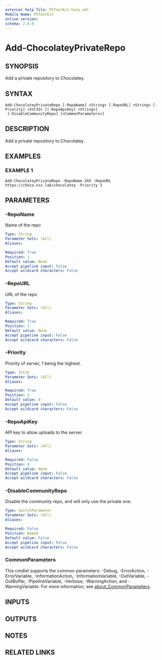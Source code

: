 ```yaml
---
external help file: PSToolKit-help.xml
Module Name: PSToolKit
online version:
schema: 2.0.0
---
```


# Add-ChocolateyPrivateRepo

## SYNOPSIS
Add a private repository to Chocolatey.

## SYNTAX

```
Add-ChocolateyPrivateRepo [-RepoName] <String> [-RepoURL] <String> [-Priority] <Int32> [[-RepoApiKey] <String>]
 [-DisableCommunityRepo] [<CommonParameters>]
```

## DESCRIPTION
Add a private repository to Chocolatey.

## EXAMPLES

### EXAMPLE 1
```
Add-ChocolateyPrivateRepo -RepoName XXX -RepoURL https://choco.xxx.lab/chocolatey -Priority 3
```

## PARAMETERS

### -RepoName
Name of the repo

```yaml
Type: String
Parameter Sets: (All)
Aliases:

Required: True
Position: 1
Default value: None
Accept pipeline input: False
Accept wildcard characters: False
```

### -RepoURL
URL of the repo

```yaml
Type: String
Parameter Sets: (All)
Aliases:

Required: True
Position: 2
Default value: None
Accept pipeline input: False
Accept wildcard characters: False
```

### -Priority
Priority of server, 1 being the highest.

```yaml
Type: Int32
Parameter Sets: (All)
Aliases:

Required: True
Position: 3
Default value: 0
Accept pipeline input: False
Accept wildcard characters: False
```

### -RepoApiKey
API key to allow uploads to the server.

```yaml
Type: String
Parameter Sets: (All)
Aliases:

Required: False
Position: 4
Default value: None
Accept pipeline input: False
Accept wildcard characters: False
```

### -DisableCommunityRepo
Disable the community repo, and will only use the private one.

```yaml
Type: SwitchParameter
Parameter Sets: (All)
Aliases:

Required: False
Position: Named
Default value: False
Accept pipeline input: False
Accept wildcard characters: False
```

### CommonParameters
This cmdlet supports the common parameters: -Debug, -ErrorAction, -ErrorVariable, -InformationAction, -InformationVariable, -OutVariable, -OutBuffer, -PipelineVariable, -Verbose, -WarningAction, and -WarningVariable. For more information, see [about_CommonParameters](http://go.microsoft.com/fwlink/?LinkID=113216).

## INPUTS

## OUTPUTS

## NOTES

## RELATED LINKS
